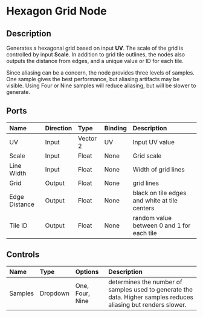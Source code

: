 # Hexagon Grid Node

## Description
Generates a hexagonal grid based on input **UV**. The scale of the grid is controlled by input **Scale**. In addition to grid tile outlines, the nodes also outputs the distance from edges, and a unique value or ID for each tile.

Since aliasing can be a concern, the node provides three levels of samples. One sample gives the best performance, but aliasing artifacts may be visible. Using Four or Nine samples will reduce aliasing, but will be slower to generate.

## Ports

| Name        | Direction           | Type  | Binding | Description |
|:------------ |:-------------|:-----|:---|:---|
| UV      | Input | Vector 2 | UV | Input UV value |
| Scale      | Input | Float    | None | Grid scale |
| Line Width | Input      |    Float    | None | Width of grid lines |
| Grid | Output | Float | None | grid lines |
| Edge Distance | Output | Float | None | black on tile edges and white at tile centers |
| Tile ID | Output | Float | None | random value between 0 and 1 for each tile |

## Controls

| Name        | Type           | Options  | Description |
|:------------ |:-------------|:-----|:---|
| Samples      | Dropdown | One, Four, Nine | determines the number of samples used to generate the data. Higher samples reduces aliasing but renders slower. |
